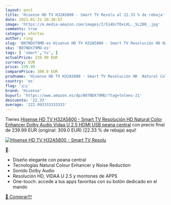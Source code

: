 ```yaml
---
layout: post
title: 'Hisense HD TV H32A5800 - Smart TV Resolu al 22.33 % de rebaja'
date: 2021-01-31 20:30:57
image: 'https://m.media-amazon.com/images/I/514bcTOxLKL._SL200_.jpg'
comments: true
category: ofertas
author: ring
slug: 'B07NDX79MD-es Hisense HD TV H32A5800 - Smart TV Resolución HD Natural...'
sku: 'B07NDX79MD-es'
tags: [ 'smart','tv', ]
actualPrice: 239.99 EUR
currency: EUR
price: 239.99
comparePrice: 309.0 EUR
prodname: 'Hisense HD TV H32A5800 - Smart TV Resolución HD  Natural Color Enhancer  Dolby Audio  Vidaa U 2.5  HDMI  USB  peana central'
country: 'es'
flag: '🇪🇸'
brand: 'Hisense'
buyurl: 'https://www.amazon.es/dp/B07NDX79MD/?tag=tolees-21'
descuento: '22.33'
average: '222.993333333333'
---
```


Tienes [Hisense HD TV H32A5800 - Smart TV Resolución HD  Natural Color Enhancer  Dolby Audio  Vidaa U 2.5  HDMI  USB  peana central](https://www.amazon.es/dp/B07NDX79MD/?tag=tolees-21) con precio final de  239.99 EUR (original: 309.0 EUR) (22.33 %  de rebaja) aqui!

[![Hisense HD TV H32A5800 - Smart TV Resolu](https://m.media-amazon.com/images/I/514bcTOxLKL._SL200_.jpg)](https://www.amazon.es/dp/B07NDX79MD/?tag=tolees-21)

🔎:

- Diseño elegante con peana central
- Tecnologías Natural Colour Enhancer y Noise Reduction
- Sonido Dolby Audio
- Resolución HD, VIDAA U 2.5 y montones de APPS
- One-touch: accede a tus apps favoritas con su botón dedicado en el mando

[🛒 Comprar!!!](https://www.amazon.es/dp/B07NDX79MD/?tag=tolees-21)
